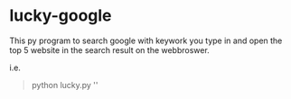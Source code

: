 # lucky-google

This py program to search google with keywork you type in and open the top 5 website in the search result on the webbroswer.

i.e.
> python lucky.py '<keyword>'
